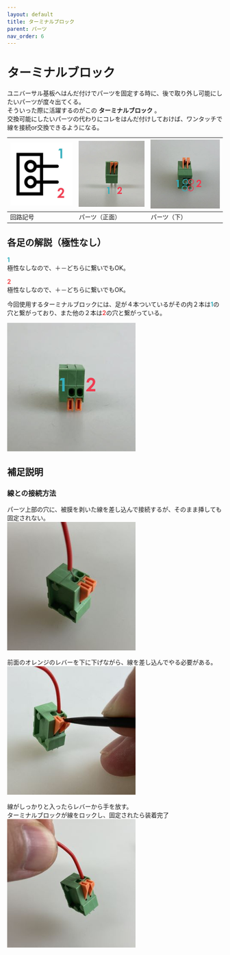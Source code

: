 ```yaml
---
layout: default
title: ターミナルブロック
parent: パーツ
nav_order: 6
---
```


# ターミナルブロック
ユニバーサル基板へはんだ付けでパーツを固定する時に、後で取り外し可能にしたいパーツが度々出てくる。<br>
そういった際に活躍するのがこの **ターミナルブロック** 。<br>
交換可能にしたいパーツの代わりにコレをはんだ付けしておけば、ワンタッチで線を接続or交換できるようになる。

|![回路記号](../images/component/terminalblock/terminalblock_icon.jpg)|![実物01](../images/component/terminalblock/terminalblock_pinout01.jpg)|![実物02](../images/component/terminalblock/terminalblock_pinout02.jpg)|
|:--|:--|:--|
|回路記号|パーツ（正面）|パーツ（下）|

## 各足の解説（極性なし）
<span style="color:#36b1bf">**1**</span><br>
極性なしなので、＋－どちらに繋いでもOK。

<span style="color:#f2484b">**2**</span><br>
極性なしなので、＋－どちらに繋いでもOK。


今回使用するターミナルブロックには、足が４本ついているがその内２本は<span style="color:#36b1bf">**1**</span>の穴と繋がっており、また他の２本は<span style="color:#f2484b">**2**</span>の穴と繋がっている。


![実物03](../images/component/terminalblock/terminalblock_pinout03.jpg)


## 補足説明

### 線との接続方法
パーツ上部の穴に、被膜を剥いた線を差し込んで接続するが、そのまま挿しても固定されない。<br>
![インサート01](../images/component/terminalblock/terminalblock_insert01.jpg)<br>

前面のオレンジのレバーを下に下げながら、線を差し込んでやる必要がある。<br>
![インサート02](../images/component/terminalblock/terminalblock_insert02.jpg)<br>

線がしっかりと入ったらレバーから手を放す。<br>
ターミナルブロックが線をロックし、固定されたら装着完了<br>
![インサート03](../images/component/terminalblock/terminalblock_insert03.jpg)<br>